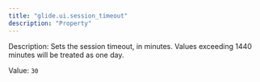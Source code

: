 ```yaml
---
title: "glide.ui.session_timeout"
description: "Property"
---
```


Description: Sets the session timeout, in minutes. Values exceeding 1440 minutes will be treated as one day.

Value: `30`